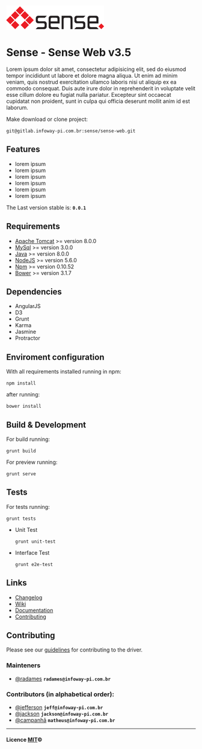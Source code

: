 ![Sense Logo](sense-marca.png)

# Sense - Sense Web v3.5 #


Lorem ipsum dolor sit amet, consectetur adipisicing elit, sed do eiusmod tempor incididunt ut labore et dolore magna aliqua. Ut enim ad minim veniam, quis nostrud exercitation ullamco laboris nisi ut aliquip ex ea commodo consequat. Duis aute irure dolor in reprehenderit in voluptate velit esse cillum dolore eu fugiat nulla pariatur. Excepteur sint occaecat cupidatat non proident, sunt in culpa qui officia deserunt mollit anim id est laborum.

Make download or clone project:

    git@gitlab.infoway-pi.com.br:sense/sense-web.git

## Features #

* lorem ipsum
* lorem ipsum
* lorem ipsum
* lorem ipsum
* lorem ipsum
* lorem ipsum

The Last version stable is: **```0.0.1```**

## Requirements

* [Apache Tomcat](www.com) >= version 8.0.0
* [MySql](www.com) >= version 3.0.0
* [Java](www.com) >= version 8.0.0
* [NodeJS](www.com) >= version 5.6.0
* [Npm](www.com) >= version 0.10.52
* [Bower](www.com) >= version 3.1.7

## Dependencies

* AngularJS
* D3
* Grunt
* Karma
* Jasmine
* Protractor  

## Enviroment configuration

With all requirements installed running in npm:

    npm install

after running:

    bower install

## Build & Development

For build running:

    grunt build

For preview running:   

    grunt serve

## Tests

For tests running:

    grunt tests

* Unit Test  

      grunt unit-test

* Interface Test   

      grunt e2e-test

## Links

* [Changelog](http://www.sense.com)
* [Wiki](http://www.sense.com)
* [Documentation](http://www.sense.com)
* [Contributing](http://www.sense.com)

## Contributing
Please see our [guidelines](contributing.md) for contributing to the driver.

### Mainteners

* [@radames](http://github.com/radames) **```radames@infoway-pi.com.br```**

### Contributors (in alphabetical order):

* [@jefferson](http://github.com/radames) **```jeff@infoway-pi.com.br```**
* [@jackson](http://github.com/radames) **```jackson@infoway-pi.com.br```**
* [@campanhã](http://github.com/radames) **```matheus@infoway-pi.com.br```**

------------
#### Licence [MIT](http://spdx.org/licenses/MIT)&copy;
